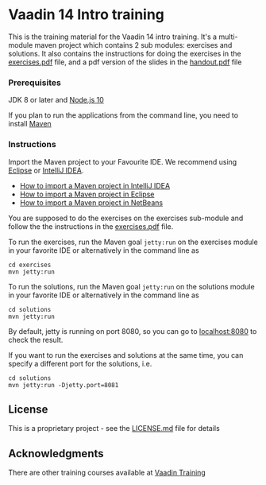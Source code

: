 # Vaadin 14 Intro training

This is the training material for the Vaadin 14 intro training. It's a multi-module maven project which contains 2 sub modules: exercises and solutions.
It also contains the instructions for doing the exercises in the [exercises.pdf](exercises.pdf) file, and a pdf version of the slides in the [handout.pdf](handout.pdf) file

### Prerequisites

JDK 8 or later and [Node.js 10](https://nodejs.org/en/download/) 

If you plan to run the applications from the command line, you need to install [Maven](https://maven.apache.org)

### Instructions

Import the Maven project to your Favourite IDE. We recommend using [Eclipse](https://eclipse.org/) or [IntelliJ IDEA](https://www.jetbrains.com/idea/).

* [How to import a Maven project in IntelliJ IDEA](https://vaadin.com/tutorials/import-maven-project-intellij-idea)
* [How to import a Maven project in Eclipse](https://vaadin.com/tutorials/import-maven-project-eclipse)
* [How to import a Maven project in NetBeans](https://vaadin.com/tutorials/import-maven-project-netbeans)


You are supposed to do the exercises on the exercises sub-module and follow the the instructions in the [exercises.pdf](exercises.pdf) file.

To run the exercises, run the Maven goal `jetty:run` on the exercises module in your favorite IDE or alternatively in the command line as

```
cd exercises
mvn jetty:run
```

To run the solutions, run the Maven goal `jetty:run` on the solutions module in your favorite IDE or alternatively in the command line as

```
cd solutions
mvn jetty:run
```

By default, jetty is running on port 8080, so you can go to [localhost:8080](http://localhost:8080/) to check the result. 

If you want to run the exercises and solutions at the same time, you can specify a different port for the solutions, i.e.

```
cd solutions
mvn jetty:run -Djetty.port=8081
``` 

## License

This is a proprietary project - see the [LICENSE.md](LICENSE.md) file for details

## Acknowledgments

There are other training courses available at [Vaadin Training](https://vaadin.com/training/courses)